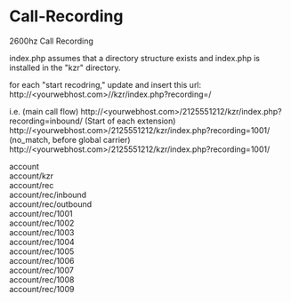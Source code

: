 # Call-Recording
2600hz Call Recording

index.php assumes that a directory structure exists and index.php is installed in the "kzr" directory. 

for each "start recodring," update and insert this url:
http://<yourwebhost.com>/<account>/kzr/index.php?recording=<extension>/

i.e. 
(main call flow) http://<yourwebhost.com>/2125551212/kzr/index.php?recording=inbound/
(Start of each extension) http://<yourwebhost.com>/2125551212/kzr/index.php?recording=1001/
(no_match, before global carrier) http://<yourwebhost.com>/2125551212/kzr/index.php?recording=1001/

account \
account/kzr \
account/rec \
  account/rec/inbound \
  account/rec/outbound \
  account/rec/1001 \
  account/rec/1002 \
  account/rec/1003 \
  account/rec/1004 \
  account/rec/1005 \
  account/rec/1006 \
  account/rec/1007 \
  account/rec/1008 \
  account/rec/1009 
